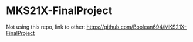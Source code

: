 # MKS21X-FinalProject
Not using this repo, link to other:
https://github.com/Boolean694/MKS21X-FinalProject
